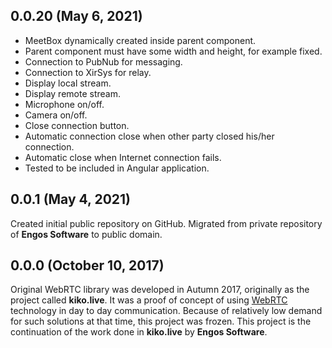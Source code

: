 ## 0.0.20 (May 6, 2021)

- MeetBox dynamically created inside parent component.
- Parent component must have some width and height, for example fixed.
- Connection to PubNub for messaging.
- Connection to XirSys for relay.
- Display local stream.
- Display remote stream.
- Microphone on/off.
- Camera on/off.
- Close connection button.
- Automatic connection close when other party closed his/her connection.
- Automatic close when Internet connection fails.
- Tested to be included in Angular application.

## 0.0.1 (May 4, 2021)

Created initial public repository on GitHub.
Migrated from private repository of **Engos Software** to public domain.

## 0.0.0 (October 10, 2017)

Original WebRTC library was developed in Autumn 2017, originally as the project called **kiko.live**.
It was a proof of concept of using [WebRTC](https://webrtc.org/) technology in day to day communication.
Because of relatively low demand for such solutions at that time, this project was frozen.
This project is the continuation of the work done in **kiko.live** by **Engos Software**.
